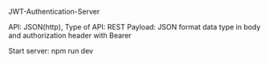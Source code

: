 JWT-Authentication-Server

API: JSON(http), Type of API: REST
Payload: JSON format data type in body and authorization header with Bearer

Start server: npm run dev
